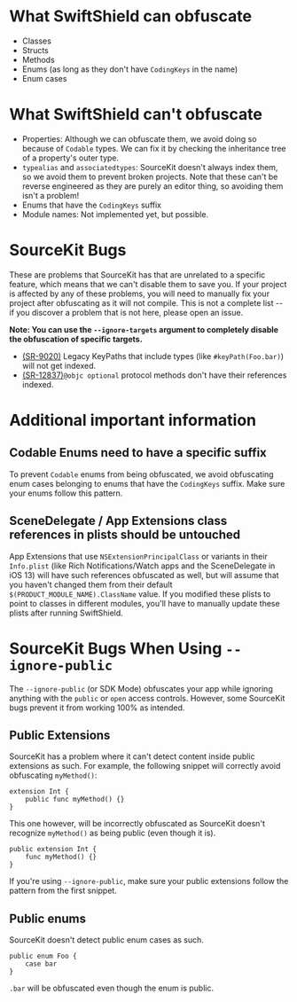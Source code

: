 # What SwiftShield can obfuscate

- Classes
- Structs
- Methods
- Enums (as long as they don't have `CodingKeys` in the name)
- Enum cases

# What SwiftShield can't obfuscate

- Properties: Although we can obfuscate them, we avoid doing so because of `Codable` types. We can fix it by checking the inheritance tree of a property's outer type.
- `typealias` and `associatedtypes`: SourceKit doesn't always index them, so we avoid them to prevent broken projects. Note that these can't be reverse engineered as they are purely an editor thing, so avoiding them isn't a problem!
- Enums that have the `CodingKeys` suffix
- Module names: Not implemented yet, but possible.

# SourceKit Bugs

These are problems that SourceKit has that are unrelated to a specific feature, which means that we can't disable them to save you. If your project is affected by any of these problems, you will need to manually fix your project after obfuscating as it will not compile. This is not a complete list -- if you discover a problem that is not here, please open an issue.

**Note: You can use the `--ignore-targets` argument to completely disable the obfuscation of specific targets.**

- [(SR-9020)](https://bugs.swift.org/browse/SR-9020) Legacy KeyPaths that include types (like `#keyPath(Foo.bar)`) will not get indexed.
- [(SR-12837)](https://bugs.swift.org/browse/SR-12837)`@objc optional` protocol methods don't have their references indexed.

# Additional important information

## Codable Enums need to have a specific suffix

To prevent `Codable` enums from being obfuscated, we avoid obfuscating enum cases belonging to enums that have the `CodingKeys` suffix. Make sure your enums follow this pattern.

## SceneDelegate / App Extensions class references in plists should be untouched

App Extensions that use `NSExtensionPrincipalClass` or variants in their `Info.plist` (like Rich Notifications/Watch apps and the SceneDelegate in iOS 13) will have such references obfuscated as well, but will assume that you haven't changed them from their default `$(PRODUCT_MODULE_NAME).ClassName` value. If you modified these plists to point to classes in different modules, you'll have to manually update these plists after running SwiftShield.

# SourceKit Bugs When Using `--ignore-public`

The `--ignore-public` (or SDK Mode) obfuscates your app while ignoring anything with the `public` or `open` access controls. However, some SourceKit bugs prevent it from working 100% as intended.

## Public Extensions

SourceKit has a problem where it can't detect content inside public extensions as such. For example, the following snippet will correctly avoid obfuscating `myMethod()`:

```
extension Int {
    public func myMethod() {}
}
```

This one however, will be incorrectly obfuscated as SourceKit doesn't recognize `myMethod()` as being public (even though it is).

```
public extension Int {
    func myMethod() {}
}
```

If you're using `--ignore-public`, make sure your public extensions follow the pattern from the first snippet.

## Public enums

SourceKit doesn't detect public enum cases as such.

```
public enum Foo {
    case bar
}
```

`.bar` will be obfuscated even though the enum is public.
